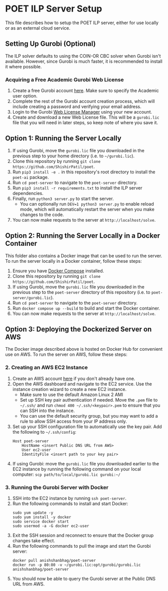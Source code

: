 # POET ILP Server Setup

This file describes how to setup the POET ILP server, either for use locally or as an external cloud service.

## Setting Up Gurobi (Optional)

The ILP solver defaults to using the COIN-OR CBC solver when Gurobi isn't available. However, since Gurobi is much faster, it is recommended to install it where possible.

### Acquiring a Free Academic Gurobi Web License

1. Create a free Gurobi account [here](https://pages.gurobi.com/registration). Make sure to specify the Academic user option.
2. Complete the rest of the Gurobi account creation process, which will include creating a password and verifying your email address.
3. Login to the Gurobi [Web License Manager](https://license.gurobi.com/) using your new account.
4. Create and download a new Web License file. This will be a `gurobi.lic` file that you will need in later steps, so keep note of where you save it.

## Option 1: Running the Server Locally

1. If using Gurobi, move the `gurobi.lic` file you downloaded in the previous step to your home directory (i.e. to `~/gurobi.lic`).
2. Clone this repository by running `git clone https://github.com/ShishirPatil/poet`.
3. Run `pip3 install -e .` in this repository's root directory to install the `poet-ai` package.
4. Run `cd poet-server` to navigate to the `poet-server` directory.
5. Run `pip3 install -r requirements.txt` to install the ILP server dependencies.
6. Finally, run `python3 server.py` to start the server.
    - You can optionally run `DEV=1 python3 server.py` to enable reload mode, which will automatically restart the server when you make changes to the code.
7. You can now make requests to the server at `http://localhost/solve`.

## Option 2: Running the Server Locally in a Docker Container

This folder also contains a Docker image that can be used to run the server. To run the server locally in a Docker container, follow these steps:

1. Ensure you have [Docker Compose](https://docs.docker.com/compose/install/) installed.
2. Clone this repository by running `git clone https://github.com/ShishirPatil/poet`.
3. If using Gurobi, move the `gurobi.lic` file you downloaded in the previous step to the `poet-server` directory of this repository (i.e. to `poet-server/gurobi.lic`).
4. Run `cd poet-server` to navigate to the `poet-server` directory.
5. Run `docker compose up --build` to build and start the Docker container.
6. You can now make requests to the server at `http://localhost/solve`.

## Option 3: Deploying the Dockerized Server on AWS

The Docker image described above is hosted on Docker Hub for convenient use on AWS. To run the server on AWS, follow these steps:

### 2. Creating an AWS EC2 Instance

1. Create an AWS account [here](https://aws.amazon.com/) if you don't already have one.
2. Open the AWS dashboard and navigate to the EC2 service. Use the instance creation wizard to create a new EC2 instance.
    - Make sure to use the default Amazon Linux 2 AMI
    - Set up SSH key pair authentication if needed. Move the `.pem` file to `~/.ssh/` and run `chmod 400 ~/.ssh/<keypair>.pem` to ensure that you can SSH into the instance.
    - You can use the default security group, but you may want to add a rule to allow SSH access from your IP address only.
3. Set up your SSH configuration file to automatically use the key pair. Add the following to `~/.ssh/config`:
    ```
    Host poet-server
        HostName <insert Public DNS URL from AWS>
        User ec2-user
        IdentityFile <insert path to your key pair>
    ```
4. If using Gurobi: move the `gurobi.lic` file you downloaded earlier to the EC2 instance by running the following command on your local computer: `scp path/to/local/gurobi.lic gurobi:~/`

### 3. Running the Gurobi Server with Docker

1. SSH into the EC2 instance by running `ssh poet-server`.
2. Run the following commands to install and start Docker:
    ```
    sudo yum update -y
    sudo yum install -y docker
    sudo service docker start
    sudo usermod -a -G docker ec2-user
    ```
3. Exit the SSH session and reconnect to ensure that the Docker group changes take effect.
4. Run the following commands to pull the image and start the Gurobi server:
    ```
    docker pull anishshanbhag/poet-server
    docker run -p 80:80 -v ~/gurobi.lic:opt/gurobi/gurobi.lic anishshanbhag/poet-server
    ```
5. You should now be able to query the Gurobi server at the Public DNS URL from AWS.
